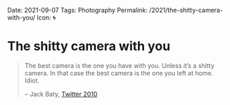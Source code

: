 Date: 2021-09-07
Tags: Photography
Permalink: /2021/the-shitty-camera-with-you/
Icon: 🌀

# The shitty camera with you

> The best camera is the one you have with you. Unless it’s a shitty camera. In that case the best camera is the one you left at home. Idiot.  
> 
> – Jack Baty, [Twitter 2010](https://twitter.com/jackbaty/status/21754557096)